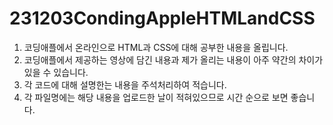 # 231203CondingAppleHTMLandCSS
1. 코딩애플에서 온라인으로 HTML과 CSS에 대해 공부한 내용을 올립니다.
2. 코딩애플에서 제공하는 영상에 담긴 내용과 제가 올리는 내용이 아주 약간의 차이가 있을 수 있습니다.
3. 각 코드에 대해 설명한는 내용을 주석처리하여 적습니다.
4. 각 파일명에는 해당 내용을 업로드한 날이 적혀있으므로 시간 순으로 보면 좋습니다.

